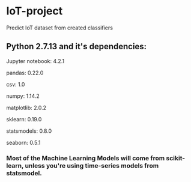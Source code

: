 # IoT-project
Predict IoT dataset from created classifiers

## Python 2.7.13 and it's dependencies: 
  
  Jupyter notebook: 4.2.1
  
  pandas: 0.22.0
  
  csv: 1.0
  
  numpy: 1.14.2
  
  matplotlib: 2.0.2
  
  sklearn: 0.19.0
  
  statsmodels: 0.8.0
  
  seaborn: 0.5.1

### Most of the Machine Learning Models will come from scikit-learn, unless you're using time-series models from statsmodel.
